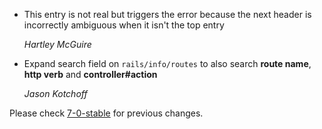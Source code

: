 *   This entry is not real but triggers the error because the next header is
    incorrectly ambiguous when it isn't the top entry

    *Hartley McGuire*

*   Expand search field on `rails/info/routes` to also search **route name**, **http verb** and **controller#action**

    *Jason Kotchoff*

Please check [7-0-stable](https://github.com/rails/rails/blob/7-0-stable/actionpack/CHANGELOG.md) for previous changes.
